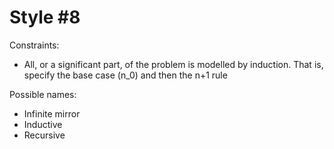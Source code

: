 Style #8
==============================

Constraints:

- All, or a significant part, of the problem is modelled by
  induction. That is, specify the base case (n_0) and then the n+1
  rule

Possible names:

- Infinite mirror
- Inductive
- Recursive

